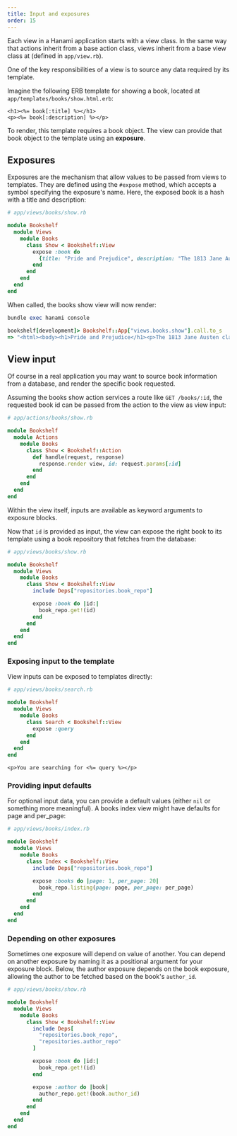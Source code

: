 ```yaml
---
title: Input and exposures
order: 15
---
```


Each view in a Hanami application starts with a view class. In the same way that actions inherit from a base action class, views inherit from a base view class at (defined in `app/view.rb`).

One of the key responsibilities of a view is to source any data required by its template.

Imagine the following ERB template for showing a book, located at `app/templates/books/show.html.erb`:

```text
<h1><%= book[:title] %></h1>
<p><%= book[:description] %></p>
```

To render, this template requires a book object. The view can provide that book object to the template using an __exposure__.


## Exposures

Exposures are the mechanism that allow values to be passed from views to templates. They are defined using the `#expose` method, which accepts a symbol specifying the exposure's name. Here, the exposed book is a hash with a title and description:

```ruby
# app/views/books/show.rb

module Bookshelf
  module Views
    module Books
      class Show < Bookshelf::View
        expose :book do
          {title: "Pride and Prejudice", description: "The 1813 Jane Austen classic."}
        end
      end
    end
  end
end
```

When called, the books show view will now render:

```ruby
bundle exec hanami console

bookshelf[development]> Bookshelf::App["views.books.show"].call.to_s
=> "<html><body><h1>Pride and Prejudice</h1><p>The 1813 Jane Austen classic.</p></body></html>"
```

## View input

Of course in a real application you may want to source book information from a database, and render the specific book requested.

Assuming the books show action services a route like `GET /books/:id`, the requested book id can be passed from the action to the view as view input:

```ruby
# app/actions/books/show.rb

module Bookshelf
  module Actions
    module Books
      class Show < Bookshelf::Action
        def handle(request, response)
          response.render view, id: request.params[:id]
        end
      end
    end
  end
end
```

Within the view itself, inputs are available as keyword arguments to exposure blocks.

Now that `id` is provided as input, the view can expose the right book to its template using a book repository that fetches from the database:

```ruby
# app/views/books/show.rb

module Bookshelf
  module Views
    module Books
      class Show < Bookshelf::View
        include Deps["repositories.book_repo"]

        expose :book do |id:|
          book_repo.get!(id)
        end
      end
    end
  end
end
```

### Exposing input to the template

View inputs can be exposed to templates directly:

```ruby
# app/views/books/search.rb

module Bookshelf
  module Views
    module Books
      class Search < Bookshelf::View
        expose :query
      end
    end
  end
end
```

```text
<p>You are searching for <%= query %></p>
```




### Providing input defaults

For optional input data, you can provide a default values (either `nil` or something more meaningful). A books index view might have defaults for page and per_page:


```ruby
# app/views/books/index.rb

module Bookshelf
  module Views
    module Books
      class Index < Bookshelf::View
        include Deps["repositories.book_repo"]

        expose :books do |page: 1, per_page: 20|
          book_repo.listing(page: page, per_page: per_page)
        end
      end
    end
  end
end
```

### Depending on other exposures

Sometimes one exposure will depend on value of another. You can depend on another exposure by naming it as a positional argument for your exposure block. Below, the author exposure depends on the book exposure, allowing the author to be fetched based on the book's `author_id`.

```ruby
# app/views/books/show.rb

module Bookshelf
  module Views
    module Books
      class Show < Bookshelf::View
        include Deps[
          "repositories.book_repo",
          "repositories.author_repo"
        ]

        expose :book do |id:|
          book_repo.get!(id)
        end

        expose :author do |book|
          author_repo.get!(book.author_id)
        end
      end
    end
  end
end
```
